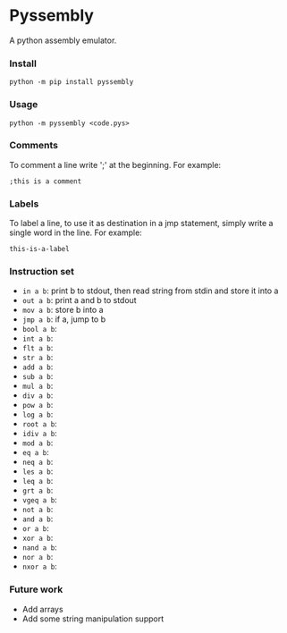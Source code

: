 # Pyssembly
A python assembly emulator.

### Install
`python -m pip install pyssembly`

### Usage
`python -m pyssembly <code.pys>`

### Comments
To comment a line write ';' at the beginning. For example:

`;this is a comment`

### Labels
To label a line, to use it as destination in a jmp statement, simply write a single word in the line. For example:

`this-is-a-label`

### Instruction set
* `in a b`: print b to stdout, then read string from stdin and store it into a
* `out a b`: print a and b to stdout
* `mov a b`: store b into a
* `jmp a b`: if a, jump to b
* `bool a b`:
* `int a b`:
* `flt a b`:
* `str a b`:
* `add a b`:
* `sub a b`:
* `mul a b`:
* `div a b`:
* `pow a b`:
* `log a b`:
* `root a b`:
* `idiv a b`:
* `mod a b`:
* `eq a b`:
* `neq a b`:
* `les a b`:
* `leq a b`:
* `grt a b`:
* `vgeq a b`:
* `not a b`:
* `and a b`:
* `or a b`:
* `xor a b`:
* `nand a b`:
* `nor a b`:
* `nxor a b`:

### Future work

* Add arrays
* Add some string manipulation support
